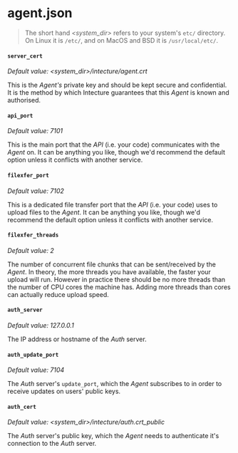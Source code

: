 # agent.json

> The short hand _\<system_dir\>_ refers to your system's `etc/` directory. On Linux it is `/etc/`, and on MacOS and BSD it is `/usr/local/etc/`.

#### `server_cert`

_Default value: \<system_dir\>/intecture/agent.crt_

This is the _Agent's_ private key and should be kept secure and confidential. It is the method by which Intecture guarantees that this _Agent_ is known and authorised.

#### `api_port`

_Default value: 7101_

This is the main port that the _API_ (i.e. your code) communicates with the _Agent_ on. It can be anything you like, though we'd recommend the default option unless it conflicts with another service.

#### `filexfer_port`

_Default value: 7102_

This is a dedicated file transfer port that the _API_ (i.e. your code) uses to upload files to the _Agent_. It can be anything you like, though we'd recommend the default option unless it conflicts with another service.

#### `filexfer_threads`

_Default value: 2_

The number of concurrent file chunks that can be sent/received by the _Agent_. In theory, the more threads you have available, the faster your upload will run. However in practice there should be no more threads than the number of CPU cores the machine has. Adding more threads than cores can actually reduce upload speed.

#### `auth_server`

_Default value: 127.0.0.1_

The IP address or hostname of the _Auth_ server.

#### `auth_update_port`

_Default value: 7104_

The _Auth_ server's `update_port`, which the _Agent_ subscribes to in order to receive updates on users' public keys.

#### `auth_cert`

_Default value: \<system_dir\>/intecture/auth.crt_public_

The _Auth_ server's public key, which the _Agent_ needs to authenticate it's connection to the _Auth_ server.
